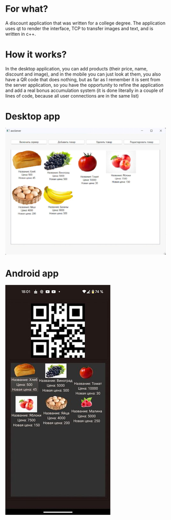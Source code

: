 # For what?

A discount application that was written for a college degree. 
The application uses qt to render the interface, TCP to transfer images and text, 
and is written in c++. 

# How it works?

In the desktop application, you can add products (their price, 
name, discount and image), and in the mobile you can just look at them, you also have a 
QR code that does nothing, but as far as I remember it is sent from the server application, 
so you have the opportunity to refine the application and add a real bonus accumulation system 
(it is done literally in a couple of lines of code, because all user connections are in the same list)

# Desktop app
![PC](./img/pc.jpg)

# Android app
![Android](./img/android.jpg)